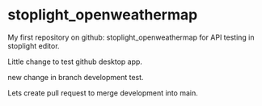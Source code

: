 # stoplight_openweathermap
My first repository on github: stoplight_openweathermap for API testing in stoplight editor.

Little change to test github desktop app.

new change in branch development test.

Lets create pull request to merge development into main.
